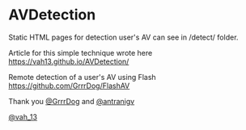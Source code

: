 # AVDetection

Static HTML pages for detection user's AV can see in /detect/ folder.

Article for this simple technique wrote here https://vah13.github.io/AVDetection/

Remote detection of a user's AV using Flash https://github.com/GrrrDog/FlashAV


Thank you [@GrrrDog](https://github.com/GrrrDog) and [@antranigv](https://github.com/antranigv)




[@vah_13](https://twitter.com/vah_13)
